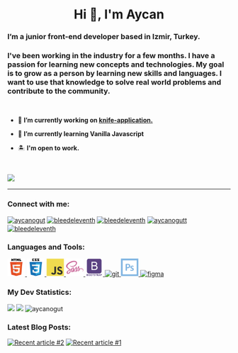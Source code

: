 <h1 align="center">Hi 👋, I'm Aycan</h1>
<h3 align="left">I’m a junior front-end developer based in Izmir, Turkey.</h3>
    
<h3 align="left">
                I've been working in the industry for a few months. I have a passion for learning new concepts and
                technologies.
                My goal is to grow as a person by learning new skills and languages. I want to use that knowledge to
                solve
                real
                world problems and contribute to the community.</h3>

<br>

- 🔭 <b>I’m currently working on [knife-application.](https://github.com/aycanogut/knife-application)</b>

- 🌱 <b>I’m currently learning **Vanilla Javascript**</b>

- 🏝 <b>I'm open to work.</b>

<br>

![](https://komarev.com/ghpvc/?username=aycanogut&color=lightgray)
<hr>


<h3 align="left">Connect with me:</h3>
<p align="left">
<a href="https://linkedin.com/in/aycanogut" target="blank"><img align="center" src="https://cdn.jsdelivr.net/npm/simple-icons@3.0.1/icons/linkedin.svg" alt="aycanogut" height="30" width="40" /></a>
<a href="https://medium.com/@aycanogut" target="blank"><img align="center" src="https://simpleicons.org/icons/medium.svg" alt="bleedeleventh" height="30" width="40" /></a>
<a href="https://dev.to/bleedeleventh" target="blank"><img align="center" src="https://cdn.jsdelivr.net/npm/simple-icons@3.0.1/icons/dev-dot-to.svg" alt="bleedeleventh" height="30" width="40" /></a>
<a href="https://codepen.io/aycanogutt" target="blank"><img align="center" src="https://cdn.jsdelivr.net/npm/simple-icons@3.0.1/icons/codepen.svg" alt="aycanogutt" height="30" width="40" /></a>
<a href="https://twitter.com/bleedeleventh" target="blank"><img align="center" src="https://cdn.jsdelivr.net/npm/simple-icons@3.0.1/icons/twitter.svg" alt="bleedeleventh" height="30" width="40" /></a>
</p>

<h3 align="left">Languages and Tools:</h3>
<p align="left"> 
<a href="https://www.w3.org/html/" target="_blank"> <img src="https://raw.githubusercontent.com/devicons/devicon/master/icons/html5/html5-original-wordmark.svg" alt="html5" width="40" height="40"/> </a>
<a href="https://www.w3schools.com/css/" target="_blank"> <img src="https://raw.githubusercontent.com/devicons/devicon/master/icons/css3/css3-original-wordmark.svg" alt="css3" width="40" height="40"/> </a>
<a href="https://developer.mozilla.org/en-US/docs/Web/JavaScript" target="_blank"> <img src="https://raw.githubusercontent.com/devicons/devicon/master/icons/javascript/javascript-original.svg" alt="javascript" width="40" height="40"/> </a> 
<a href="https://sass-lang.com" target="_blank"> <img src="https://raw.githubusercontent.com/devicons/devicon/master/icons/sass/sass-original.svg" alt="sass" width="40" height="40"/> </a>
<a href="https://getbootstrap.com" target="_blank"> <img src="https://raw.githubusercontent.com/devicons/devicon/master/icons/bootstrap/bootstrap-plain-wordmark.svg" alt="bootstrap" width="40" height="40"/> </a>
<a href="https://git-scm.com/" target="_blank"> <img src="https://www.vectorlogo.zone/logos/git-scm/git-scm-icon.svg" alt="git" width="40" height="40"/> </a>
<!--<a href="https://webpack.js.org/" target="_blank"> <img src="https://www.vectorlogo.zone/logos/js_webpack/js_webpack-icon.svg" alt="git" width="40" height="40"/> </a> -->
<a href="https://www.photoshop.com/en" target="_blank"> <img src="https://raw.githubusercontent.com/devicons/devicon/master/icons/photoshop/photoshop-line.svg" alt="photoshop" width="40" height="40"/> </a> 
<a href="https://www.figma.com/" target="_blank"> <img src="https://www.vectorlogo.zone/logos/figma/figma-icon.svg" alt="figma" width="40" height="40"/> </a>
</p>

<h3 align="left">My Dev Statistics: </h3>

<p>  
<!-- GitHub Stats -->  
<img height="120em" src="https://github-readme-stats.vercel.app/api?username=aycanogut&&theme=darcula&show_icons=true&hide_border=true" />

<!-- Most Used Languages -->  
<img height="120em" src="https://github-readme-stats.vercel.app/api/top-langs/?username=aycanogut&theme=darcula&exclude_repo=KNN-Image-Classification&show_icons=true&hide_border=true&layout=compact&langs_count=8"/>  


<img height="120em"  src="https://github-readme-streak-stats.herokuapp.com/?user=aycanogut&theme=darcula" alt="aycanogut" />
</p>


<h3 align="left">Latest Blog Posts:</h3>
<a target="_blank" href="https://github-readme-medium-recent-article.vercel.app/medium/@aycanogut/1"><img src="https://github-readme-medium-recent-article.vercel.app/medium/@aycanogut/1" alt="Recent article #2"></a>
<a target="_blank" href="https://github-readme-medium-recent-article.vercel.app/medium/@aycanogut/0"><img src="https://github-readme-medium-recent-article.vercel.app/medium/@aycanogut/0" alt="Recent article #1"></a>

